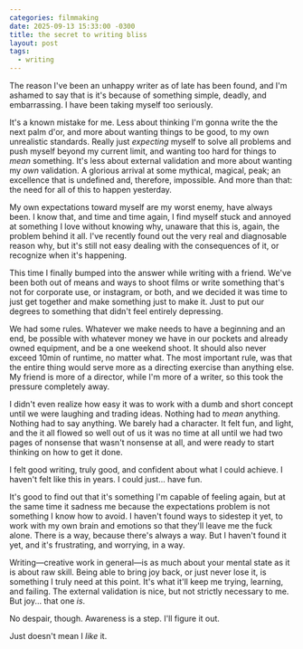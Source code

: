 ```yaml
---
categories: filmmaking
date: 2025-09-13 15:33:00 -0300
title: the secret to writing bliss
layout: post
tags:
  - writing
---
```

The reason I've been an unhappy writer as of late has been found, and I'm ashamed to say that is it's because of something simple, deadly, and embarrassing. I have been taking myself too seriously.

It's a known mistake for me. Less about thinking I'm gonna write the the next palm d'or, and more about wanting things to be good, to my own unrealistic standards. Really just *expecting* myself to solve all problems and push myself beyond my current limit, and wanting too hard for things to *mean* something. It's less about external validation and more about wanting my *own* validation. A glorious arrival at some mythical, magical, peak; an excellence that is undefined and, therefore, impossible. And more than that: the need for all of this to happen yesterday.

My own expectations toward myself are my worst enemy, have always been. I know that, and time and time again, I find myself stuck and annoyed at something I love without knowing why, unaware that this is, again, the problem behind it all. I've recently found out the very real and diagnosable reason why, but it's still not easy dealing with the consequences of it, or recognize when it's happening.

This time I finally bumped into the answer while writing with a friend. We've been both out of means and ways to shoot films or write something that's not for corporate use, or instagram, or both, and we decided it was time to just get together and make something just to make it. Just to put our degrees to something that didn't feel entirely depressing.

We had some rules. Whatever we make needs to have a beginning and an end, be possible with whatever money we have in our pockets and already owned equipment, and be a one weekend shoot. It should also never exceed 10min of runtime, no matter what. The most important rule, was that the entire thing would serve more as a directing exercise than anything else. My friend is more of a director, while I'm more of a writer, so this took the pressure completely away.

I didn't even realize how easy it was to work with a dumb and short concept until we were laughing and trading ideas. Nothing had to *mean* anything. Nothing had to say anything. We barely had a character. It felt fun, and light, and the it all flowed so well out of us it was no time at all until we had two pages of nonsense that wasn't nonsense at all, and were ready to start thinking on how to get it done.

I felt good writing, truly good, and confident about what I could achieve. I haven't felt like this in years. I could just... have fun.

It's good to find out that it's something I'm capable of feeling again, but at the same time it sadness me because the expectations problem is not something I know how to avoid. I haven't found ways to sidestep it yet, to work with my own brain and emotions so that they'll leave me the fuck alone. There is a way, because there's always a way. But I haven't found it yet, and it's frustrating, and worrying, in a way.

Writing—creative work in general—is as much about your mental state as it is about raw skill. Being able to bring joy back, or just never lose it, is something I truly need at this point. It's what it'll keep me trying, learning, and failing. The external validation is nice, but not strictly necessary to me. But joy... that one *is*.

No despair, though. Awareness is a step. I'll figure it out.

Just doesn't mean I *like* it.